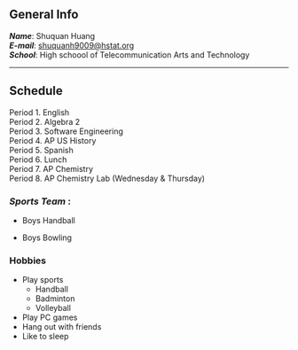 ## General Info

**_Name_**: Shuquan Huang  
**_E-mail_**: [shuquanh9009@hstat.org](mailto:shuquanh9009@hstat.org)  
**_School_**: High schoool of Telecommunication Arts and Technology  

---

## Schedule

Period 1. English  
Period 2. Algebra 2  
Period 3. Software Engineering  
Period 4. AP US History  
Period 5. Spanish  
Period 6. Lunch  
Period 7. AP Chemistry  
Period 8. AP Chemistry Lab (Wednesday & Thursday)

### **_Sports Team_** :
* Boys Handball 

* Boys Bowling

### Hobbies

* Play sports 
    * Handball 
    * Badminton 
    * Volleyball  
* Play PC games
* Hang out with friends  
* Like to sleep  
